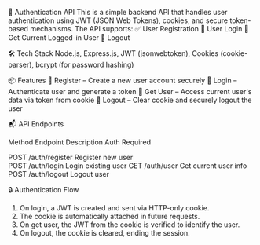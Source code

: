 🔐 Authentication API
This is a simple backend API that handles user authentication using JWT (JSON Web Tokens), cookies, and secure token-based mechanisms. The API supports:
✅ User Registration
🔑 User Login
🔁 Get Current Logged-in User
🚪 Logout

🛠 Tech Stack
Node.js,
Express.js,
JWT (jsonwebtoken),
Cookies (cookie-parser),
bcrypt (for password hashing)

📦 Features
🔐 Register – Create a new user account securely
🔑 Login – Authenticate user and generate a token
👤 Get User – Access current user's data via token from cookie
🚪 Logout – Clear cookie and securely logout the user

📬 API Endpoints

Method	Endpoint	Description	Auth Required

POST	/auth/register	Register new user	
POST	/auth/login	Login existing user
GET	 /auth/user	Get current user info	
POST	/auth/logout	Logout user

🔒 Authentication Flow
1. On login, a JWT is created and sent via HTTP-only cookie.
2. The cookie is automatically attached in future requests.
3. On get user, the JWT from the cookie is verified to identify the user.
4. On logout, the cookie is cleared, ending the session.

